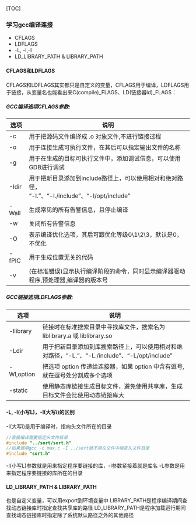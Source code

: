 [TOC]
### 学习gcc编译连接
- CFLAGS
- LDFLAGS
- -L, -l,-I
- LD_LIBRARY_PATH & LIBRARY_PATH

#### CFLAGS和LDFLAGS

CFLAGS和LDFLAGS其实都只是自定义的变量，CFLAGS用于编译，LDFLAGS用于链接，从变量名也能看出来C(compile)_FLAGS、LD(链接器ld)\_FLAGS：

##### GCC编译选项CFLAGS参数:

|选项| 	说明|
|-------|-------|
|-c| 	用于把源码文件编译成 .o 对象文件,不进行链接过程|
|-o| 	用于连接生成可执行文件，在其后可以指定输出文件的名称|
|-g| 	用于在生成的目标可执行文件中，添加调试信息，可以使用GDB进行调试|
|-Idir| 	用于把新目录添加到include路径上，可以使用相对和绝对路径，<br>“-I.”、“-I./include”、“-I/opt/include”|
|-Wall| 	生成常见的所有告警信息，且停止编译|
|-w| 	关闭所有告警信息|
|-O| 	表示编译优化选项，其后可跟优化等级0\1\2\3，默认是0，不优化|
|-fPIC| 	用于生成位置无关的代码|
|-v| 	(在标准错误)显示执行编译阶段的命令，同时显示编译器驱动程序,预处理器,编译器的版本号|

##### GCC链接选项LDFLAGS参数:

|选项| 	说明|
|-|-|
|-llibrary| 	链接时在标准搜索目录中寻找库文件，搜索名为liblibrary.a 或 liblibrary.so|
|-Ldir| 	用于把新目录添加到库搜索路径上，可以使用相对和绝对路径，“-L.”、“-L./include”、“-L/opt/include”|
|-Wl,option |	把选项 option 传递给连接器，如果 option 中含有逗号,就在逗号处分割成多个选项|
|-static| 	使用静态库链接生成目标文件，避免使用共享库，生成目标文件会比使用动态链接库大|

#### -L, -l(小写L)，-I(大写i)的区别
-I(大写i)是用于编译时，指向头文件所在的目录
```c++
//直接编译需要指定头文件目录
#include "../sort/sort.h"
//如果调用gcc -c max.c -I ../sort就不用在文件中指定头文件目录
#include "sort.h"
```
-l(小写L)参数就是用来指定程序要链接的库，-l参数紧接着就是库名
-L参数是用来指定程序要链接的库所在的目录

#### LD_LIBRARY_PATH & LIBRARY_PATH
也是自定义变量，可以用export到环境变量中
LIBRARY_PATH是程序编译期间查找动态链接库时指定查找共享库的路径
LD_LIBRARY_PATH是程序加载运行期间查找动态链接库时指定除了系统默认路径之外的其他路径